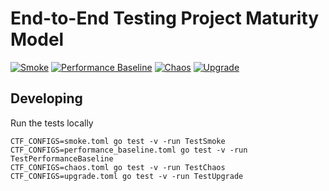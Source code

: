 # End-to-End Testing Project Maturity Model

[![Smoke](https://img.shields.io/badge/Level_1-TestSmoke-green?branch=maturity-model&job=TestSmoke)](https://github.com/smartcontractkit/chainlink-testing-framework/actions/workflows/framework-golden-tests.yml)
[![Performance Baseline](https://github.com/smartcontractkit/chainlink-testing-framework/actions/workflows/framework-golden-tests.yml/badge.svg?branch=maturity-model&job=PerformanceBaseline)](https://github.com/smartcontractkit/chainlink-testing-framework/actions/workflows/framework-golden-tests.yml)
[![Chaos](https://github.com/smartcontractkit/chainlink-testing-framework/actions/workflows/framework-golden-tests.yml/badge.svg?branch=maturity-model&job=TestChaos)](https://github.com/smartcontractkit/chainlink-testing-framework/actions/workflows/framework-golden-tests.yml)
[![Upgrade](https://github.com/smartcontractkit/chainlink-testing-framework/actions/workflows/framework-golden-tests.yml/badge.svg?branch=maturity-model&job=TestUpgrade)](https://github.com/smartcontractkit/chainlink-testing-framework/actions/workflows/framework-golden-tests.yml)

## Developing
Run the tests locally
```
CTF_CONFIGS=smoke.toml go test -v -run TestSmoke
CTF_CONFIGS=performance_baseline.toml go test -v -run TestPerformanceBaseline
CTF_CONFIGS=chaos.toml go test -v -run TestChaos
CTF_CONFIGS=upgrade.toml go test -v -run TestUpgrade
```